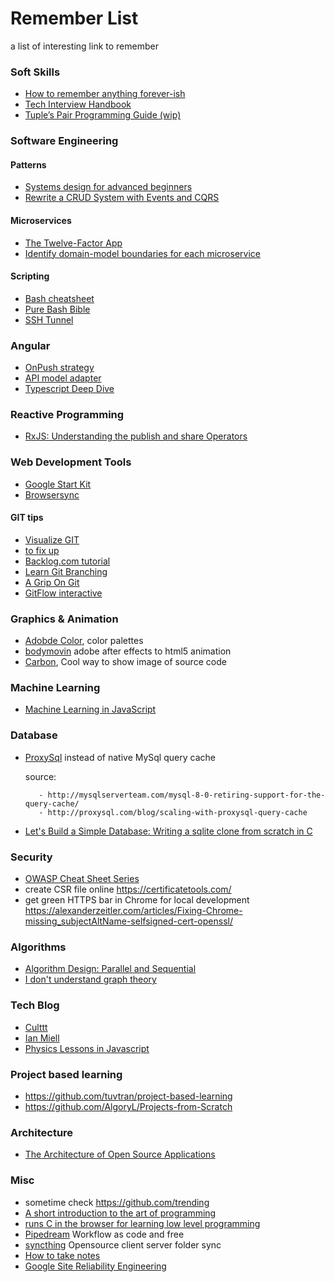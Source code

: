 # Remember List
a list of interesting link to remember

### Soft Skills
- [How to remember anything forever-ish](https://ncase.me/remember/)
- [Tech Interview Handbook](https://yangshun.github.io/tech-interview-handbook/)
- [Tuple’s Pair Programming Guide (wip)](https://tuple.app/pair-programming-guide/)

### Software Engineering

#### Patterns
- [Systems design for advanced beginners](https://robertheaton.com/2020/04/06/systems-design-for-advanced-beginners/)
- [Rewrite a CRUD System with Events and CQRS](https://msdn.microsoft.com/magazine/mt790196)

#### Microservices
- [The Twelve-Factor App](https://12factor.net/)
- [Identify domain-model boundaries for each microservice](https://docs.microsoft.com/en-us/dotnet/architecture/microservices/architect-microservice-container-applications/identify-microservice-domain-model-boundaries)

#### Scripting
- [Bash cheatsheet](https://devhints.io/bash)
- [Pure Bash Bible](https://github.com/dylanaraps/pure-bash-bibl)
- [SSH Tunnel](https://robotmoon.com/ssh-tunnels/)

### Angular
- [OnPush strategy](https://blog.ninja-squad.com/2018/09/27/angular-performances-part-4/)
- [API model adapter](https://blog.florimond.dev/consuming-apis-in-angular-the-model-adapter-pattern)
- [Typescript Deep Dive](https://basarat.gitbooks.io/typescript/content/)

### Reactive Programming
- [RxJS: Understanding the publish and share Operators](https://blog.angularindepth.com/rxjs-understanding-the-publish-and-share-operators-16ea2f446635)

### Web Development Tools
- [Google Start Kit](https://github.com/google/web-starter-kit)
- [Browsersync](https://browsersync.io/)


#### GIT tips
 - [Visualize GIT](https://onlywei.github.io/explain-git-with-d3/)
 - [to fix up](https://sethrobertson.github.io/GitFixUm/fixup.html)
 - [Backlog.com tutorial](https://backlog.com/git-tutorial/)
 - [Learn Git Branching](https://learngitbranching.js.org/)
 - [A Grip On Git](https://agripongit.vincenttunru.com/)
 - [GitFlow interactive](https://veerasundar.com/blog/2018/03/gitflow-animated/)


### Graphics & Animation

- [Adobde Color](https://color.adobe.com/it/), color palettes
- [bodymovin](https://github.com/bodymovin/bodymovin) adobe after effects to html5 animation
- [Carbon](https://carbon.now.sh), Cool way to show image of source code


### Machine Learning

 - [Machine Learning in JavaScript](https://github.com/javascript-machine-learning)


### Database

- [ProxySql](http://proxysql.com/) instead of native MySql query cache

  source:
  
         - http://mysqlserverteam.com/mysql-8-0-retiring-support-for-the-query-cache/
         - http://proxysql.com/blog/scaling-with-proxysql-query-cache
         
- [Let's Build a Simple Database: Writing a sqlite clone from scratch in C](https://cstack.github.io/db_tutorial/)


### Security

- [OWASP Cheat Sheet Series](https://cheatsheetseries.owasp.org/)
- create CSR file online https://certificatetools.com/
- get green HTTPS bar in Chrome for local development https://alexanderzeitler.com/articles/Fixing-Chrome-missing_subjectAltName-selfsigned-cert-openssl/


### Algorithms

 - [Algorithm Design: Parallel and Sequential](http://www.parallel-algorithms-book.com/)
 - [I don't understand graph theory](https://medium.freecodecamp.org/i-dont-understand-graph-theory-1c96572a1401)


### Tech Blog
 - [Culttt](https://www.culttt.com/)
 - [Ian Miell](https://ian.meirionconsulting.com/)
 - [Physics Lessons in Javascript](https://landgreen.github.io/physics/index.html)

### Project based learning

- https://github.com/tuvtran/project-based-learning
- https://github.com/AlgoryL/Projects-from-Scratch

### Architecture
- [The Architecture of Open Source Applications](http://aosabook.org/en/index.html)

### Misc

- sometime check https://github.com/trending
- [A short introduction to the art of programming](https://www.cs.utexas.edu/users/EWD/ewd03xx/EWD316.PDF)
- [runs C in the browser for learning low level programming](https://github.com/vasyop/miniC-hosting)
- [Pipedream](https://pipedream.com/workflows?view=active) Workflow as code and free
- [syncthing](https://github.com/syncthing/syncthing) Opensource client server folder sync
- [How to take notes](https://barehands.substack.com/p/how-to-take-meeting-notes)
- [Google Site Reliability Engineering](https://sre.google/workbook/table-of-contents/)



